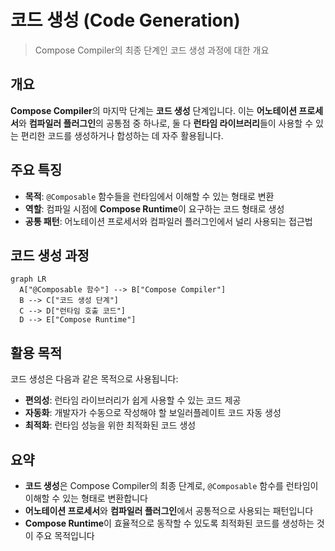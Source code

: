 # 코드 생성 (Code Generation)

> Compose Compiler의 최종 단계인 코드 생성 과정에 대한 개요

## 개요

**Compose Compiler**의 마지막 단계는 **코드 생성** 단계입니다. 이는 **어노테이션 프로세서**와 **컴파일러 플러그인**의 공통점 중 하나로, 둘 다 **런타임 라이브러리**들이 사용할 수 있는 편리한 코드를 생성하거나 합성하는 데 자주 활용됩니다.

## 주요 특징

- **목적**: `@Composable` 함수들을 런타임에서 이해할 수 있는 형태로 변환
- **역할**: 컴파일 시점에 **Compose Runtime**이 요구하는 코드 형태로 생성
- **공통 패턴**: 어노테이션 프로세서와 컴파일러 플러그인에서 널리 사용되는 접근법

## 코드 생성 과정

```mermaid
graph LR
  A["@Composable 함수"] --> B["Compose Compiler"]
  B --> C["코드 생성 단계"]
  C --> D["런타임 호출 코드"]
  D --> E["Compose Runtime"]
```

## 활용 목적

코드 생성은 다음과 같은 목적으로 사용됩니다:

- **편의성**: 런타임 라이브러리가 쉽게 사용할 수 있는 코드 제공
- **자동화**: 개발자가 수동으로 작성해야 할 보일러플레이트 코드 자동 생성
- **최적화**: 런타임 성능을 위한 최적화된 코드 생성

## 요약

- **코드 생성**은 Compose Compiler의 최종 단계로, `@Composable` 함수를 런타임이 이해할 수 있는 형태로 변환합니다
- **어노테이션 프로세서**와 **컴파일러 플러그인**에서 공통적으로 사용되는 패턴입니다
- **Compose Runtime**이 효율적으로 동작할 수 있도록 최적화된 코드를 생성하는 것이 주요 목적입니다